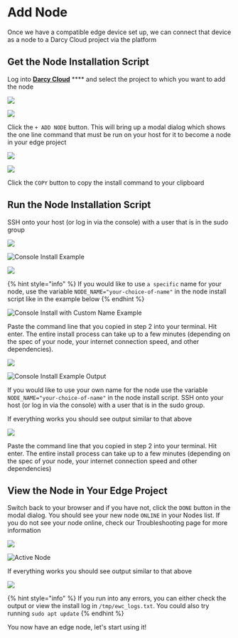 # Add Node

Once we have a compatible edge device set up, we can connect that device as a node to a Darcy Cloud project via the platform

## Get the Node Installation Script

Log into [**Darcy Cloud**](https://cloud.darcy.ai/welcome) **** and select the project to which you want to add the node

![](../../../assets/add-node.png)

![](../../../assets/2done.png)

Click the `+ ADD NODE` button. This will bring up a modal dialog which shows the one line command that must be run on your host for it to become a node in your edge project

![](../../../assets/darcy-install-script.png)

![](../../../assets/add-node-install-script.png)

Click the `COPY` button to copy the install command to your clipboard

## Run the Node Installation Script

SSH onto your host (or log in via the console) with a user that is in the sudo group

![](../../../assets/node1-installscript.png)

![Console Install Example](<../../../assets/Screen Shot 2022-04-08 at 1.30.56 PM.png>)

![](../../../assets/node1-installed.png)

{% hint style="info" %}
If you would like to use `a specific` name for your node, use the variable `NODE_NAME="your-choice-of-name"` in the node install script like in the example below
{% endhint %}

![Console Install with Custom Name Example](<../../../assets/Screen Shot 2022-04-08 at 1.31.39 PM.png>)

Paste the command line that you copied in step 2 into your terminal. Hit enter. The entire install process can take up to a few minutes (depending on the spec of your node, your internet connection speed, and other dependencies).&#x20;

![](../../../assets/1st-node-added.png)

![Console Install Example Output](../../../assets/1-node-installed.png)

If you would like to use your own name for the node use the variable `NODE_NAME="your-choice-of-name"` in the node install script. SSH onto your host (or log in via the console) with a user that is in the sudo group.

If everything works you should see output similar to that above

![](../../../assets/node2-installscript.png)

Paste the command line that you copied in step 2 into your terminal. Hit enter. The entire install process can take up to a few minutes (depending on the spec of your node, your internet connection speed and other dependencies)

## View the Node in Your Edge Project

Switch back to your browser and if you have not, click the `DONE` button in the modal dialog. You should see your new node `ONLINE` in your Nodes list. If you do not see your node online, check our Troubleshooting page for more information

![](../../../assets/node2-installed.png)

![Active Node](<../../../assets/1-node-added (1).png>)

If everything works you should see output similar to that above

![](../../../assets/2-node-added.png)

{% hint style="info" %}
If you run into any errors, you can either check the output or view the install log in `/tmp/ewc_logs.txt`. You could also try running `sudo apt update`
{% endhint %}

You now have an edge node, let's start using it!
